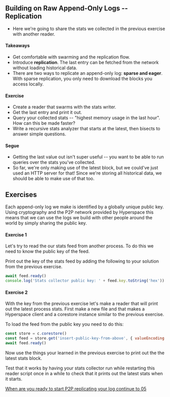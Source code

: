## Building on Raw Append-Only Logs -- Replication
* Here we're going to share the stats we collected in the previous exercise with another reader.

#### Takeaways
* Get comfortable with swarming and the replication flow.
* Introduce __replication__. The last entry can be fetched from the network without loading historical data.
* There are two ways to replicate an append-only log: __sparse and eager__. With sparse replication, you only need to download the blocks you access locally.

#### Exercise
* Create a reader that swarms with the stats writer.
* Get the last entry and print it out.
* Query your collected stats -- "highest memory usage in the last hour". How can this be made faster?
* Write a recursive stats analyzer that starts at the latest, then bisects to answer simple questions.

#### Segue
* Getting the last value out isn't super useful -- you want to be able to run queries over the stats you've collected.
* So far, we're only making use of the latest block, but we could've just used an HTTP server for that! Since we're storing all historical data, we should be able to make use of that too.

## Exercises

Each append-only log we make is identified by a globally unique public key. Using cryptography and the P2P network provided by
Hyperspace this means that we can use the logs we build with other people around the world by simply sharing the public key.

#### Exercise 1

Let's try to read the our stats feed from another process.
To do this we need to know the public key of the feed.

Print out the key of the stats feed by adding the following
to your solution from the previous exercise.

```js
await feed.ready()
console.log('Stats collector public key: ' + feed.key.toString('hex'))
```

#### Exercise 2

With the key from the previous exercise let's make a reader that will print out the latest process stats.
First make a new file and that makes a Hyperspace client and a corestore instance similar to the previous exercise.

To load the feed from the public key you need to do this:

```js
const store = c.corestore()
const feed = store.get('insert-public-key-from-above', { valueEncoding: 'json' })
await feed.ready()
```

Now use the things your learned in the previous exercise to print out the the latest stats block.

Test that it works by having your stats collector run while restarting this reader script once in a while
to check that it prints out the latest stats when it starts.

[When are you ready to start P2P replicating your log continue to 05](05.md)
